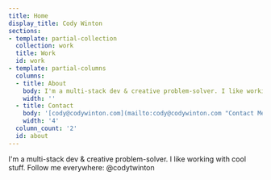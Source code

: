 ```yaml
---
title: Home
display_title: Cody Winton
sections:
- template: partial-collection
  collection: work
  title: Work
  id: work
- template: partial-columns
  columns:
  - title: About
    body: I'm a multi-stack dev & creative problem-solver. I like working with cool stuff. Follow me everywhere @codytwinton
    width: ''
  - title: Contact
    body: '[cody@codywinton.com](mailto:cody@codywinton.com "Contact Me")'
    width: '4'
  column_count: '2'
  id: about
---
```


I'm a multi-stack dev & creative problem-solver. I like working with cool stuff. Follow me everywhere: @codytwinton
